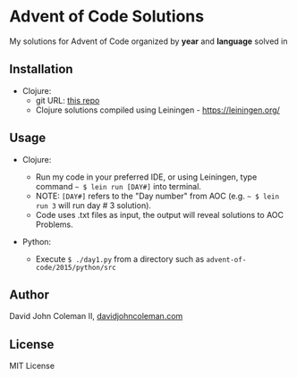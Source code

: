 # Advent of Code Solutions

My solutions for Advent of Code organized by **year** and **language** solved in

## Installation

* Clojure:
  * git URL: [this repo](https://github.com/johncoleman83/advent-of-code)
  * Clojure solutions compiled using Leiningen - https://leiningen.org/

## Usage

* Clojure:
  * Run my code in your preferred IDE, or using Leiningen, type command `~ $ lein run [DAY#]` into terminal.
  * NOTE: `[DAY#]` refers to the "Day number" from AOC (e.g. `~ $ lein run 3` will run day # 3 solution).
  * Code uses .txt files as input, the output will reveal solutions to AOC Problems.

* Python:
  * Execute `$ ./day1.py` from a directory such as `advent-of-code/2015/python/src`

## Author

David John Coleman II, [davidjohncoleman.com](http://www.davidjohncoleman.com/)

## License

MIT License
